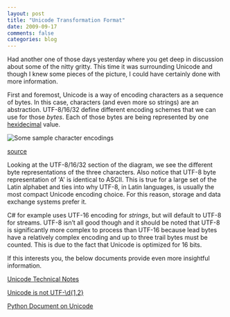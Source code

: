 ```yaml
---
layout: post
title: "Unicode Transformation Format"
date: 2009-09-17
comments: false
categories: blog
---
```


Had another one of those days yesterday where you get deep in discussion about some of the nitty gritty. This time it was surrounding Unicode and though I knew some pieces of the picture, I could have certainly done with more information.

First and foremost, Unicode is a way of encoding characters as a sequence of bytes. In this case, characters (and even more so strings) are an abstraction. UTF-8/16/32 define different encoding schemes that we can use for those _bytes_. Each of those bytes are being represented by one [hexidecimal](http://en.wikipedia.org/wiki/Hexadecimal) value.

![Some sample character encodings](http://i2.sitepoint.com/g/nl/tt/character-encodings-fixed.gif)

[source](http://www.sitepoint.com/blogs/2006/03/15/do-you-know-your-character-encodings/)

Looking at the UTF-8/16/32 section of the diagram, we see the different byte representations of the three characters. Also notice that UTF-8 byte representation of 'A' is identical to ASCII. This is true for a large set of the Latin alphabet and ties into why UTF-8, in Latin languages, is usually the most compact Unicode encoding choice. For this reason, storage and data exchange systems prefer it.

C# for example uses UTF-16 encoding for _strings_, but will default to UTF-8 for streams. UTF-8 isn’t all good though and it should be noted that UTF-8 is significantly more complex to process than UTF-16 because lead bytes have a relatively complex encoding and up to three trail bytes must be counted. This is due to the fact that Unicode is optimized for 16 bits.

If this interests you, the below documents provide even more insightful information.

[Unicode Technical Notes](http://unicode.org/notes/tn12/#UTF8)

[Unicode is not UTF-\d{1,2}](http://enjoydoingitwrong.wordpress.com/2009/06/22/unicode-is-not-utf/)

[Python Document on Unicode](http://diveintopython3.org/strings.html)
